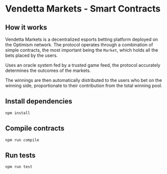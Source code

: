 # Vendetta Markets - Smart Contracts

## How it works

Vendetta Markets is a decentralized esports betting platform deployed on the Optimism network. The protocol operates through a combination of simple contracts, the most important being the `Market`, which holds all the bets placed by the users. 

Uses an oracle system fed by a trusted game feed, the protocol accurately determines the outcomes of the markets. 

The winnings are then automatically distributed to the users who bet on the winning side, proportionate to their contribution from the total winning pool.

## Install dependencies

```shell
npm install
```

## Compile contracts

```shell
npm run compile
```

## Run tests

```shell
npm run test
```
